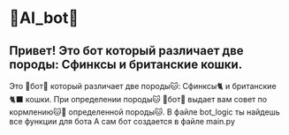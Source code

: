 # 👋AI_bot👋

## Привет! Это бот который различает две породы: Сфинксы и британские кошки.

Это 👋бот👋 который различает две породы🐱: Сфинксы🐈 и британские🐈‍⬛ кошки.
При определении породы🐱 👋бот👋 выдает вам совет по кормлению🐱🍞 определенной породы🐱.
В файле bot_logic ты найдешь все функции для бота
А сам бот создается в файле main.py
